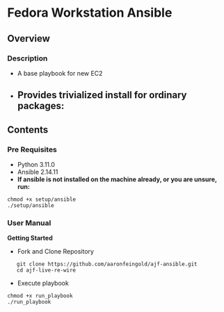 # Fedora Workstation Ansible

## Overview

### Description
- A base playbook for new EC2
- Provides trivialized install for ordinary packages:
  -

## Contents

### Pre Requisites
- Python 3.11.0
- Ansible 2.14.11
- **If ansible is not installed on the machine already, or you are unsure, run:**
```
chmod +x setup/ansible
./setup/ansible
```
### User Manual

**Getting Started**
- Fork and Clone Repository

```
   git clone https://github.com/aaronfeingold/ajf-ansible.git
   cd ajf-live-re-wire
```
- Execute playbook
```
chmod +x run_playbook
./run_playbook
```


